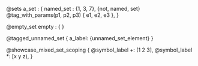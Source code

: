 @sets a_set : {
    named_set : {1, 3, 7},
	{not, named, set}
	@tag_with_params(p1, p2, p3) { e1, e2, e3 },
}

@empty_set empty : {
}

@tagged_unnamed_set {
	a_label: {unnamed_set_element}
}

@showcase_mixed_set_scoping {
	@symbol_label
	+: (1 2 3],
	@symbol_label
	*: [x y z),
}